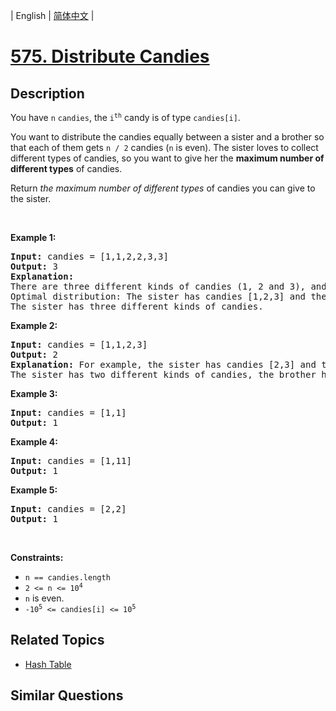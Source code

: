 
| English | [简体中文](README.md) |

# [575. Distribute Candies](https://leetcode-cn.com/problems/distribute-candies/)

## Description

<p>You have <code>n</code>&nbsp;<code>candies</code>, the <code>i<sup>th</sup></code> candy is of type <code>candies[i]</code>.</p>

<p>You want to distribute the candies equally between a sister and a brother so that each of them gets <code>n / 2</code>&nbsp;candies (<code>n</code> is even). The sister loves to collect different types of candies, so you want to give her the <strong>maximum number of different types</strong> of candies.</p>

<p>Return <em>the maximum number of different types</em> of candies you can give to the sister.</p>

<ol>
</ol>

<p>&nbsp;</p>
<p><strong>Example 1:</strong></p>

<pre>
<strong>Input:</strong> candies = [1,1,2,2,3,3]
<strong>Output:</strong> 3
<strong>Explanation:</strong>
There are three different kinds of candies (1, 2 and 3), and two candies for each kind.
Optimal distribution: The sister has candies [1,2,3] and the brother has candies [1,2,3], too. 
The sister has three different kinds of candies. 
</pre>

<p><strong>Example 2:</strong></p>

<pre>
<strong>Input:</strong> candies = [1,1,2,3]
<strong>Output:</strong> 2
<strong>Explanation:</strong> For example, the sister has candies [2,3] and the brother has candies [1,1]. 
The sister has two different kinds of candies, the brother has only one kind of candies.
</pre>

<p><strong>Example 3:</strong></p>

<pre>
<strong>Input:</strong> candies = [1,1]
<strong>Output:</strong> 1
</pre>

<p><strong>Example 4:</strong></p>

<pre>
<strong>Input:</strong> candies = [1,11]
<strong>Output:</strong> 1
</pre>

<p><strong>Example 5:</strong></p>

<pre>
<strong>Input:</strong> candies = [2,2]
<strong>Output:</strong> 1
</pre>

<p>&nbsp;</p>
<p><strong>Constraints:</strong></p>

<ul>
	<li><code>n == candies.length</code></li>
	<li><code>2 &lt;= n &lt;= 10<sup>4</sup></code></li>
	<li><code>n</code>&nbsp;is even.</li>
	<li><code>-10<sup>5</sup> &lt;= candies[i] &lt;= 10<sup>5</sup></code></li>
</ul>


## Related Topics

- [Hash Table](https://leetcode-cn.com/tag/hash-table)

## Similar Questions


